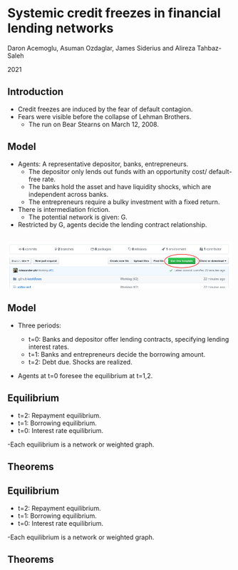 <!--
theme: gaia
class:
 - invert
headingDivider: 2 
paginate: true
-->

<!--
_class:
 - lead
 - invert
-->

# Systemic credit freezes in financial lending networks

Daron Acemoglu, Asuman Ozdaglar, James Siderius and Alireza Tahbaz-Saleh

2021 

## Introduction
- Credit freezes are induced by the fear of default contagion.
- Fears were visible before the collapse of Lehman Brothers.
  - The run on Bear Stearns on March 12, 2008.
  
## Model
- Agents: A representative depositor, banks, entrepreneurs.
  - The depositor only lends out funds with an opportunity cost/ default-free rate.
  - The banks hold the asset and have liquidity shocks, which are independent across banks.
  - The entrepreneurs require a bulky investment with a fixed return. 
- There is intermediation friction.
  - The potential network is given: G.
- Restricted by G, agents decide the lending contract relationship.

## 
![](img/use-template.png)

## Model
- Three periods:
  - t=0: Banks and depositor offer lending contracts, specifying lending interest rates.
  - t=1: Banks and entrepreneurs decide the borrowing amount.
  - t=2: Debt due. Shocks are realized. 

- Agents at t=0 foresee the equilibrium at t=1,2.

## Equilibrium
- t=2: Repayment equilibrium.
- t=1: Borrowing equilibrium.
- t=0: Interest rate equilibrium.


-Each equilibrium is a network or weighted graph.

## Theorems


## Equilibrium
- t=2: Repayment equilibrium.
- t=1: Borrowing equilibrium.
- t=0: Interest rate equilibrium.


-Each equilibrium is a network or weighted graph.

## Theorems
